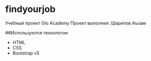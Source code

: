 # findyourjob
Учебный проект Glo Academy
Проект выполнил: Шарипов Аъзам

##Используются технологии
- HTML
- CSS
- Bootstrap v5
